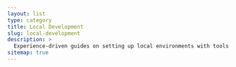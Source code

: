 ```yaml
---
layout: list
type: category
title: Local Development
slug: local-development
description: >
  Experience-driven guides on setting up local environments with tools like <br>Docker, .env management, database/API integrations, etc.
sitemap: true
---
```

